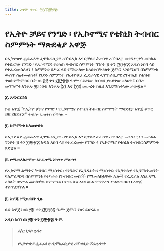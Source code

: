 ```yaml
---
title: አዋጅ ቁጥር ፵፬/፲፱፻፹፰
---
```


# የኢትዮ ቻይና የንግድ ፡ የኢኮኖሚና የቴክኒክ ትብብር ስምምነት ማጽደቂያ አዋጅ

በኢትዮጵያ ፌዴራላዊ ዲሞክራሲያዊ ሪፐብሊክ እና በቻይና ሕዝባዊ ሪፐብሊክ መንግሥታት መካከል የተደረገው የንግድ ፡ የኢኮኖሚና የቴክኒክ ትብብር ስምምነት ግንቦት ፭ ቀን ፲፱፻፹፰ አዲስ አበባ ላይ የተፈረመ ስለሆነ ፤ ስምምነቱ በሥራ ላይ የሚውለው ከጸደቀበት ዕለት ጀምሮ እንደሚሆን በስምምነቱ ውስጥ ስለተመለከተ፤ ይህንኑ ስምምነት የኢትዮጵያ ፌዴራላዊ ዲሞክራሲያዊ ሪፐብሊክ የሕዝብ ተወካዮች ምክር ቤት ሰኔ ፳፱ ቀን ፲፱፻፹፰ ዓ·ም· ባደረገው ስብሰባ ያጸደቀው ስለሆነ ፤ በሕገ መንግሥቱ አንቀጽ ፶፭ ንዑስ አንቀጽ (፩) እና (፲፪) መሠረት ከዚህ እንደሚከተለው ታውጇል ።

#### ፩. አጭር ርዕስ

ይህ አዋጅ “የኢትዮ ቻይና የንግድ ፡ የኢኮኖሚና የቴክኒክ ትብብር ስምምነት ማጽደቂያ አዋጅ ቁጥር ፵፬ ፲፱፻፹፰” ተብሎ ሊጠቀስ ይችላል ።

#### ፪. ስምምነቱ ስለመጽደቁ

በኢትዮጵያ ፌዴራላዊ ዲሞክራሲያዊ ሪፐብሊክ እና በቻይና ሕዝባዊ ሪፐብሊክ መንግሥታት መካከል ግንቦት ፭ ቀን ፲፱፻፹፰ አዲስ አበባ ላይ የተፈረመው የንግድ ፥ የኢኮኖሚና የቴክኒክ ትብብር ስምምነት ጸድቋል ።

#### ፫. የሚመለከታቸው አስፈጻሚ አካላት ሥልጣን

የኢኮኖሚ ልማትና ትብብር ሚኒስቴር ፡ የንግድና የኢንዱስትሪ ሚኒስቴር፡ የኢትዮጵያ የኢንቨስትመንት ባለሥልጣንና በስምምነቱ የተካተቱ የትብብር መስኮች የሚመለከቷቸው ሌሎች የፌዴራል አስፈጻሚ አካላት በየሥራ መስካቸው ስምምነቱ በሥራ ላይ እንዲውል የማድረግ ሥልጣን በዚህ አዋጅ ተሰጥቷቸዋል ።

#### ፬. አዋጁ የሚጸናበት ጊዜ

ይህ አዋጅ ከሰኔ ፳፱ ቀን ፲፱፻፹፰ ዓ.ም· ጀምሮ የጸና ይሆናል ።

**አዲስ አበባ ሰኔ ፳፱ ቀን ፲፱፻፹፰ ዓ∙ም.**

> ##### ዶ/ር ነጋሶ ጊዳዳ
>
> ##### የኢትዮጵያ ፌዴራላዊ ዲሞክራሲያዊ ሪፐብሊክ ፕሬዚዳንት